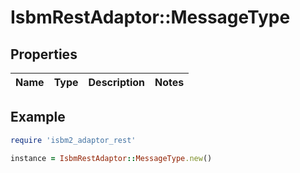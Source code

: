 # IsbmRestAdaptor::MessageType

## Properties

| Name | Type | Description | Notes |
| ---- | ---- | ----------- | ----- |

## Example

```ruby
require 'isbm2_adaptor_rest'

instance = IsbmRestAdaptor::MessageType.new()
```

